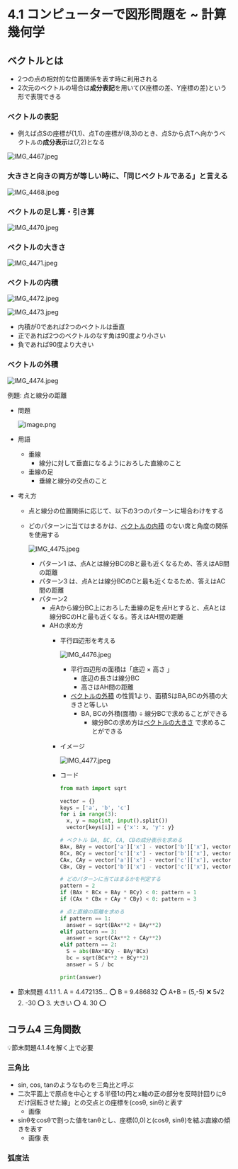 # 4.1 コンピューターで図形問題を ~ 計算幾何学
## ベクトルとは

- 2つの点の相対的な位置関係を表す時に利用される
- 2次元のベクトルの場合は**成分表記**を用いて(X座標の差、Y座標の差)という形で表現できる

### ベクトルの表記

- 例えば点Sの座標が(1,1)、点Tの座標が(8,3)のとき、点Sから点Tへ向かうベクトルの**成分表示**は(7,2)となる

![IMG_4467.jpeg](attachment:65d68e11-17ae-46a4-8335-3077db7d4ec8:IMG_4467.jpeg)

### 大きさと向きの両方が等しい時に、「同じベクトルである」と言える

![IMG_4468.jpeg](attachment:61812dab-06e7-419c-9fde-2d91cbd9ffdc:IMG_4468.jpeg)

### ベクトルの足し算・引き算

![IMG_4470.jpeg](attachment:ac40c20d-1c5d-48d4-b945-dc4fbdce6ff3:IMG_4470.jpeg)

### ベクトルの大きさ

![IMG_4471.jpeg](attachment:3c77381e-b64e-49e5-94d3-036bdc7aa684:IMG_4471.jpeg)

### ベクトルの内積

![IMG_4472.jpeg](attachment:e058b21f-7a36-4b59-abe7-c53cb3933868:IMG_4472.jpeg)

![IMG_4473.jpeg](attachment:aeae3824-7d91-437f-a886-dc4d8c41c188:IMG_4473.jpeg)

- 内積が0であれば2つのベクトルは垂直
- 正であれば2つのベクトルのなす角は90度より小さい
- 負であれば90度より大きい

### ベクトルの外積

![IMG_4474.jpeg](attachment:ca6c3c28-3448-4203-b86c-79763eb207c1:d0bcaac5-492e-41f5-b8cb-647d594a1732.png)

例題: 点と線分の距離

- 問題
    
    ![image.png](attachment:a083a127-bc33-41a2-8aa0-e8282e4ed952:image.png)
    
- 用語
    - 垂線
        - 線分に対して垂直になるようにおろした直線のこと
    - 垂線の足
        - 垂線と線分の交点のこと
- 考え方
    - 点と線分の位置関係に応じて、以下の3つのパターンに場合わけをする
    - どのパターンに当てはまるかは、[ベクトルの内積](https://www.notion.so/1c693db055548021aa3fed7765a4ee37?pvs=21) のない席と角度の関係を使用する
        
        ![IMG_4475.jpeg](attachment:b8d3ae5e-751d-4533-87ae-4ad6f5533b16:IMG_4475.jpeg)
        
        - パターン1 は、点Aとは線分BCのBと最も近くなるため、答えはAB間の距離
        - パターン3 は、点Aとは線分BCのCと最も近くなるため、答えはAC間の距離
        - パターン2
            - 点Aから線分BC上におろした垂線の足を点Hとすると、点Aとは線分BCのHと最も近くなる。答えはAH間の距離
            - AHの求め方
                - 平行四辺形を考える
                    
                    ![IMG_4476.jpeg](attachment:c1c7397f-2c74-4a19-8e0a-5aeb458994a6:IMG_4476.jpeg)
                    
                    - 平行四辺形の面積は「底辺 × 高さ 」
                        - 底辺の長さは線分BC
                        - 高さはAH間の距離
                    - [ベクトルの外積](https://www.notion.so/1c693db0555480a98d42d4d3f3d47650?pvs=21) の性質1より、面積SはBA,BCの外積の大きさと等しい
                        - BA, BCの外積(面積) ÷ 線分BCで求めることができる
                            - 線分BCの求め方は[ベクトルの大きさ](https://www.notion.so/1c693db05554809891f8f94706fb04b6?pvs=21) で求めることができる
                - イメージ
                    
                    ![IMG_4477.jpeg](attachment:0f02c6b3-1400-4e28-ac53-9dd22c48cac8:IMG_4477.jpeg)
                    
                - コード
                    
                    ```python
                    from math import sqrt
                    
                    vector = {}
                    keys = ['a', 'b', 'c']
                    for i in range(3):
                      x, y = map(int, input().split())
                      vector[keys[i]] = {'x': x, 'y': y}
                    
                    # ベクトル BA, BC, CA, CBの成分表示を求める
                    BAx, BAy = vector['a']['x'] - vector['b']['x'], vector['a']['y'] - vector['b']['y']
                    BCx, BCy = vector['c']['x'] - vector['b']['x'], vector['c']['y'] - vector['b']['y']
                    CAx, CAy = vector['a']['x'] - vector['c']['x'], vector['a']['y'] - vector['c']['y']
                    CBx, CBy = vector['b']['x'] - vector['c']['x'], vector['b']['y'] - vector['c']['y']
                    
                    # どのパターンに当てはまるかを判定する
                    pattern = 2
                    if (BAx * BCx + BAy * BCy) < 0: pattern = 1
                    if (CAx * CBx + CAy * CBy) < 0: pattern = 3
                    
                    # 点と直線の距離を求める
                    if pattern == 1:
                      answer = sqrt(BAx**2 + BAy**2)
                    elif pattern == 3:
                      answer = sqrt(CAx**2 + CAy**2)
                    elif pattern == 2:
                      S = abs(BAx*BCy - BAy*BCx)
                      bc = sqrt(BCx**2 + BCy**2)
                      answer = S / bc
                    
                    print(answer)
                    
                    ```

- 節末問題
    4.1.1
    1. 
        A = 4.472135… ⭕️
        B = 9.486832 ⭕️
        A+B = (5,-5) ❌ 5√2
    2. 
        -30 ⭕️
    3. 
        大きい ⭕️
    4. 
        30 ⭕️


## コラム4 三角関数
💡節末問題4.1.4を解く上で必要

### 三角比

- sin, cos, tanのようなものを三角比と呼ぶ
- 二次平面上で原点を中心とする半径1の円とx軸の正の部分を反時計回りにθだけ回転させた線」との交点との座標を(cosθ, sinθ)と表す
    - 画像
- sinθをcosθで割った値をtanθとし、座標(0,0)と(cosθ, sinθ)を結ぶ直線の傾きを表す
    - 画像 表

### 弧度法